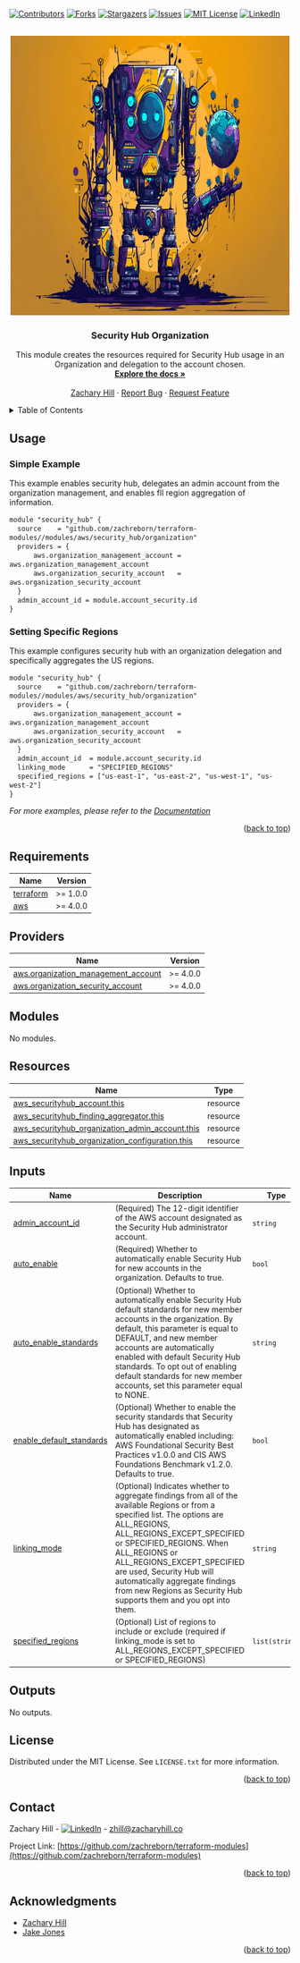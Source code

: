 <!-- Blank module readme template: Do a search and replace with your text editor for the following: `module_name`, `module_description` -->
<!-- Improved compatibility of back to top link: See: https://github.com/othneildrew/Best-README-Template/pull/73 -->

<a name="readme-top"></a>

<!-- PROJECT SHIELDS -->
<!--
*** I'm using markdown "reference style" links for readability.
*** Reference links are enclosed in brackets [ ] instead of parentheses ( ).
*** See the bottom of this document for the declaration of the reference variables
*** for contributors-url, forks-url, etc. This is an optional, concise syntax you may use.
*** https://www.markdownguide.org/basic-syntax/#reference-style-links
-->

[![Contributors][contributors-shield]][contributors-url]
[![Forks][forks-shield]][forks-url]
[![Stargazers][stars-shield]][stars-url]
[![Issues][issues-shield]][issues-url]
[![MIT License][license-shield]][license-url]
[![LinkedIn][linkedin-shield]][linkedin-url]

<!-- PROJECT LOGO -->
<br />
<div align="center">
  <a href="https://github.com/zachreborn/terraform-modules">
    <img src="/images/terraform_modules_logo.webp" alt="Logo" width="500" height="500">
  </a>

<h3 align="center">Security Hub Organization</h3>
  <p align="center">
    This module creates the resources required for Security Hub usage in an Organization and delegation to the account chosen.
    <br />
    <a href="https://github.com/zachreborn/terraform-modules"><strong>Explore the docs »</strong></a>
    <br />
    <br />
    <a href="https://zacharyhill.co">Zachary Hill</a>
    ·
    <a href="https://github.com/zachreborn/terraform-modules/issues">Report Bug</a>
    ·
    <a href="https://github.com/zachreborn/terraform-modules/issues">Request Feature</a>
  </p>
</div>

<!-- TABLE OF CONTENTS -->
<details>
  <summary>Table of Contents</summary>
  <ol>
    <li><a href="#usage">Usage</a></li>
    <li><a href="#requirements">Requirements</a></li>
    <li><a href="#providers">Providers</a></li>
    <li><a href="#modules">Modules</a></li>
    <li><a href="#Resources">Resources</a></li>
    <li><a href="#inputs">Inputs</a></li>
    <li><a href="#outputs">Outputs</a></li>
    <li><a href="#license">License</a></li>
    <li><a href="#contact">Contact</a></li>
    <li><a href="#acknowledgments">Acknowledgments</a></li>
  </ol>
</details>

<!-- USAGE EXAMPLES -->

## Usage

### Simple Example

This example enables security hub, delegates an admin account from the organization management, and enables fll region aggregation of information.

```
module "security_hub" {
  source    = "github.com/zachreborn/terraform-modules//modules/aws/security_hub/organization"
  providers = {
      aws.organization_management_account = aws.organization_management_account
      aws.organization_security_account   = aws.organization_security_account
  }
  admin_account_id = module.account_security.id
}
```

### Setting Specific Regions

This example configures security hub with an organization delegation and specifically aggregates the US regions.

```
module "security_hub" {
  source    = "github.com/zachreborn/terraform-modules//modules/aws/security_hub/organization"
  providers = {
      aws.organization_management_account = aws.organization_management_account
      aws.organization_security_account   = aws.organization_security_account
  }
  admin_account_id  = module.account_security.id
  linking_mode      = "SPECIFIED_REGIONS"
  specified_regions = ["us-east-1", "us-east-2", "us-west-1", "us-west-2"]
}
```

_For more examples, please refer to the [Documentation](https://github.com/zachreborn/terraform-modules)_

<p align="right">(<a href="#readme-top">back to top</a>)</p>

<!-- terraform-docs output will be input automatically below-->
<!-- terraform-docs markdown table --output-file README.md --output-mode inject .-->
<!-- BEGIN_TF_DOCS -->

## Requirements

| Name                                                                     | Version  |
| ------------------------------------------------------------------------ | -------- |
| <a name="requirement_terraform"></a> [terraform](#requirement_terraform) | >= 1.0.0 |
| <a name="requirement_aws"></a> [aws](#requirement_aws)                   | >= 4.0.0 |

## Providers

| Name                                                                                                                                             | Version  |
| ------------------------------------------------------------------------------------------------------------------------------------------------ | -------- |
| <a name="provider_aws.organization_management_account"></a> [aws.organization_management_account](#provider_aws.organization_management_account) | >= 4.0.0 |
| <a name="provider_aws.organization_security_account"></a> [aws.organization_security_account](#provider_aws.organization_security_account)       | >= 4.0.0 |

## Modules

No modules.

## Resources

| Name                                                                                                                                                                  | Type     |
| --------------------------------------------------------------------------------------------------------------------------------------------------------------------- | -------- |
| [aws_securityhub_account.this](https://registry.terraform.io/providers/hashicorp/aws/latest/docs/resources/securityhub_account)                                       | resource |
| [aws_securityhub_finding_aggregator.this](https://registry.terraform.io/providers/hashicorp/aws/latest/docs/resources/securityhub_finding_aggregator)                 | resource |
| [aws_securityhub_organization_admin_account.this](https://registry.terraform.io/providers/hashicorp/aws/latest/docs/resources/securityhub_organization_admin_account) | resource |
| [aws_securityhub_organization_configuration.this](https://registry.terraform.io/providers/hashicorp/aws/latest/docs/resources/securityhub_organization_configuration) | resource |

## Inputs

| Name                                                                                                      | Description                                                                                                                                                                                                                                                                                                                                                                        | Type           | Default         | Required |
| --------------------------------------------------------------------------------------------------------- | ---------------------------------------------------------------------------------------------------------------------------------------------------------------------------------------------------------------------------------------------------------------------------------------------------------------------------------------------------------------------------------- | -------------- | --------------- | :------: |
| <a name="input_admin_account_id"></a> [admin_account_id](#input_admin_account_id)                         | (Required) The 12-digit identifier of the AWS account designated as the Security Hub administrator account.                                                                                                                                                                                                                                                                        | `string`       | n/a             |   yes    |
| <a name="input_auto_enable"></a> [auto_enable](#input_auto_enable)                                        | (Required) Whether to automatically enable Security Hub for new accounts in the organization. Defaults to true.                                                                                                                                                                                                                                                                    | `bool`         | `true`          |    no    |
| <a name="input_auto_enable_standards"></a> [auto_enable_standards](#input_auto_enable_standards)          | (Optional) Whether to automatically enable Security Hub default standards for new member accounts in the organization. By default, this parameter is equal to DEFAULT, and new member accounts are automatically enabled with default Security Hub standards. To opt out of enabling default standards for new member accounts, set this parameter equal to NONE.                  | `string`       | `"DEFAULT"`     |    no    |
| <a name="input_enable_default_standards"></a> [enable_default_standards](#input_enable_default_standards) | (Optional) Whether to enable the security standards that Security Hub has designated as automatically enabled including: AWS Foundational Security Best Practices v1.0.0 and CIS AWS Foundations Benchmark v1.2.0. Defaults to true.                                                                                                                                               | `bool`         | `true`          |    no    |
| <a name="input_linking_mode"></a> [linking_mode](#input_linking_mode)                                     | (Optional) Indicates whether to aggregate findings from all of the available Regions or from a specified list. The options are ALL_REGIONS, ALL_REGIONS_EXCEPT_SPECIFIED or SPECIFIED_REGIONS. When ALL_REGIONS or ALL_REGIONS_EXCEPT_SPECIFIED are used, Security Hub will automatically aggregate findings from new Regions as Security Hub supports them and you opt into them. | `string`       | `"ALL_REGIONS"` |    no    |
| <a name="input_specified_regions"></a> [specified_regions](#input_specified_regions)                      | (Optional) List of regions to include or exclude (required if linking_mode is set to ALL_REGIONS_EXCEPT_SPECIFIED or SPECIFIED_REGIONS)                                                                                                                                                                                                                                            | `list(string)` | `null`          |    no    |

## Outputs

No outputs.

<!-- END_TF_DOCS -->

<!-- LICENSE -->

## License

Distributed under the MIT License. See `LICENSE.txt` for more information.

<p align="right">(<a href="#readme-top">back to top</a>)</p>

<!-- CONTACT -->

## Contact

Zachary Hill - [![LinkedIn][linkedin-shield]][linkedin-url] - zhill@zacharyhill.co

Project Link: [https://github.com/zachreborn/terraform-modules](https://github.com/zachreborn/terraform-modules)

<p align="right">(<a href="#readme-top">back to top</a>)</p>

<!-- ACKNOWLEDGMENTS -->

## Acknowledgments

- [Zachary Hill](https://zacharyhill.co)
- [Jake Jones](https://github.com/jakeasarus)

<p align="right">(<a href="#readme-top">back to top</a>)</p>

<!-- MARKDOWN LINKS & IMAGES -->
<!-- https://www.markdownguide.org/basic-syntax/#reference-style-links -->

[contributors-shield]: https://img.shields.io/github/contributors/zachreborn/terraform-modules.svg?style=for-the-badge
[contributors-url]: https://github.com/zachreborn/terraform-modules/graphs/contributors
[forks-shield]: https://img.shields.io/github/forks/zachreborn/terraform-modules.svg?style=for-the-badge
[forks-url]: https://github.com/zachreborn/terraform-modules/network/members
[stars-shield]: https://img.shields.io/github/stars/zachreborn/terraform-modules.svg?style=for-the-badge
[stars-url]: https://github.com/zachreborn/terraform-modules/stargazers
[issues-shield]: https://img.shields.io/github/issues/zachreborn/terraform-modules.svg?style=for-the-badge
[issues-url]: https://github.com/zachreborn/terraform-modules/issues
[license-shield]: https://img.shields.io/github/license/zachreborn/terraform-modules.svg?style=for-the-badge
[license-url]: https://github.com/zachreborn/terraform-modules/blob/master/LICENSE.txt
[linkedin-shield]: https://img.shields.io/badge/-LinkedIn-black.svg?style=for-the-badge&logo=linkedin&colorB=555
[linkedin-url]: https://www.linkedin.com/in/zachary-hill-5524257a/
[product-screenshot]: /images/screenshot.webp
[Terraform.io]: https://img.shields.io/badge/Terraform-7B42BC?style=for-the-badge&logo=terraform
[Terraform-url]: https://terraform.io
